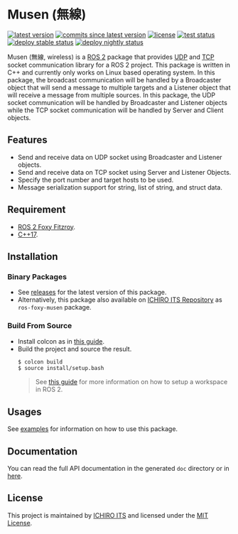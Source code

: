 # Musen (無線)

[![latest version](https://img.shields.io/github/v/release/ichiro-its/musen)](https://github.com/ichiro-its/musen/releases/)
[![commits since latest version](https://img.shields.io/github/commits-since/ichiro-its/musen/latest)](https://github.com/ichiro-its/musen/commits/master)
[![license](https://img.shields.io/github/license/ichiro-its/musen)](./LICENSE)
[![test status](https://img.shields.io/github/workflow/status/ichiro-its/musen/Build%20and%20Test?label=test)](https://github.com/ichiro-its/musen/actions)
[![deploy stable status](https://img.shields.io/github/workflow/status/ichiro-its/musen/Deploy%20Debian%20Stable?label=deploy%20stable)](https://repository.ichiro-its.org/)
[![deploy nightly status](https://img.shields.io/github/workflow/status/ichiro-its/musen/Deploy%20Debian%20Nightly?label=deploy%20nightly)](https://repository.ichiro-its.org/)

Musen (無線, wireless) is a [ROS 2](https://docs.ros.org/en/foxy/index.html) package that provides [UDP](https://en.wikipedia.org/wiki/User_Datagram_Protocol) and [TCP](https://en.wikipedia.org/wiki/Transmission_Control_Protocol) socket communication library for a ROS 2 project.
This package is written in C++ and currently only works on Linux based operating system.
In this package, the broadcast communication will be handled by a Broadcaster object that will send a message to multiple targets and a Listener object that will receive a message from multiple sources.
In this package, the UDP socket communication will be handled by Broadcaster and Listener objects while the TCP socket communication will be handled by Server and Client objects.

## Features

- Send and receive data on UDP socket using Broadcaster and Listener objects.
- Send and receive data on TCP socket using Server and Listener Objects.
- Specify the port number and target hosts to be used.
- Message serialization support for string, list of string, and struct data.

## Requirement

- [ROS 2 Foxy Fitzroy](https://docs.ros.org/en/foxy/).
- [C++17](https://en.cppreference.com/w/cpp/compiler_support).

## Installation

### Binary Packages

- See [releases](https://github.com/ichiro-its/musen/releases) for the latest version of this package.
- Alternatively, this package also available on [ICHIRO ITS Repository](https://repository.ichiro-its.org/) as `ros-foxy-musen` package.

### Build From Source

- Install colcon as in [this guide](https://colcon.readthedocs.io/en/released/user/installation.html).
- Build the project and source the result.
  ```bash
  $ colcon build
  $ source install/setup.bash
  ```
  > See [this guide](https://docs.ros.org/en/foxy/Tutorials/Workspace/Creating-A-Workspace.html) for more information on how to setup a workspace in ROS 2.

## Usages

See [examples](https://github.com/ichiro-its/musen/blob/master/examples) for information on how to use this package.

## Documentation

You can read the full API documentation in the generated `doc` directory or in [here](https://ichiro-its.github.io/musen).

## License

This project is maintained by [ICHIRO ITS](https://ichiro-its.org/) and licensed under the [MIT License](https://github.com/ichiro-its/musen/blob/master/LICENSE).
